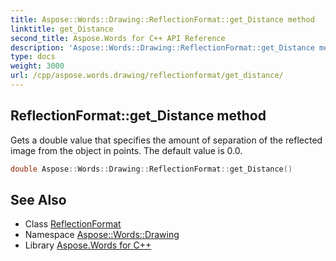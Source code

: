```yaml
---
title: Aspose::Words::Drawing::ReflectionFormat::get_Distance method
linktitle: get_Distance
second_title: Aspose.Words for C++ API Reference
description: 'Aspose::Words::Drawing::ReflectionFormat::get_Distance method. Gets a double value that specifies the amount of separation of the reflected image from the object in points. The default value is 0.0 in C++.'
type: docs
weight: 3000
url: /cpp/aspose.words.drawing/reflectionformat/get_distance/
---
```

## ReflectionFormat::get_Distance method


Gets a double value that specifies the amount of separation of the reflected image from the object in points. The default value is 0.0.

```cpp
double Aspose::Words::Drawing::ReflectionFormat::get_Distance()
```

## See Also

* Class [ReflectionFormat](../)
* Namespace [Aspose::Words::Drawing](../../)
* Library [Aspose.Words for C++](../../../)
